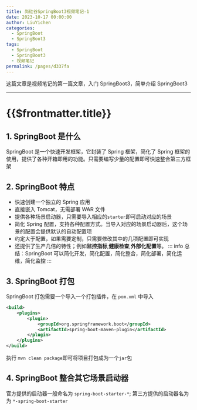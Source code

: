 ```yaml
---
title: 尚硅谷SpringBoot3视频笔记-1
date: 2023-10-17 00:00:00
author: LiuYichen
categories:
  - SpringBoot
  - SpringBoot3
tags:
  - SpringBoot
  - SpringBoot3
  - 视频笔记
permalink: /pages/d337fa
---
```


这篇文章是视频笔记的第一篇文章，入门 SpringBoot3，简单介绍 SpringBoot3

---

# {{$frontmatter.title}}

## 1. SpringBoot 是什么

SpringBoot 是一个快速开发框架，它封装了 Spring 框架，简化了 Spring 框架的使用，提供了各种开箱即用的功能。只需要编写少量的配置即可快速整合第三方框架

## 2. SpringBoot 特点

- 快速创建一个独立的 Spring 应用
- 直接嵌入 Tomcat，无需部署 WAR 文件
- 提供各种场景启动器，只需要导入相应的`starter`即可启动对应的场景
- 简化 Spring 配置，支持各种配置方式。当导入对应的场景启动器后，这个场景的配置会提供默认的自动配置项
- 约定大于配置，如果需要定制，只需要修改其中的几项配置即可实现
- 还提供了生产几倍的特性；例如**监控指标**,**健康检查**,**外部化配置**等。
  ::: info
  总结：SpringBoot 可以简化开发，简化配置，简化整合，简化部署，简化运维，简化监控
  :::

## 3. SpringBoot 打包

SpringBoot 打包需要一个导入一个打包插件，在 `pom.xml` 中导入

```xml
<build>
    <plugins>
        <plugin>
            <groupId>org.springframework.boot</groupId>
            <artifactId>spring-boot-maven-plugin</artifactId>
        </plugin>
    </plugins>
</build>
```

执行 `mvn clean package`即可将项目打包成为一个`jar`包

## 4. SpringBoot 整合其它场景启动器

官方提供的启动器一般命名为 `spring-boot-starter-*`;
第三方提供的启动器名为为 `*-spring-boot-starter`
